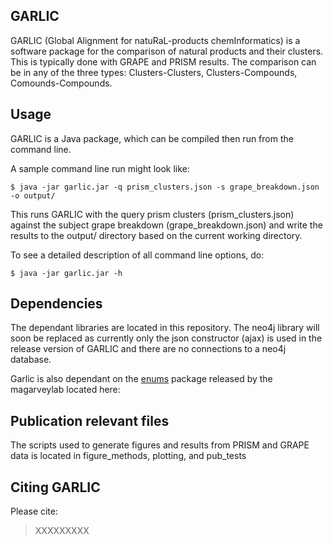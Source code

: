## GARLIC  

GARLIC (Global Alignment for natuRaL-products chemInformatics) is a software package for the comparison of natural products and their clusters. This is typically done with GRAPE and PRISM results. The comparison can be in any of the three types: Clusters-Clusters, Clusters-Compounds, Comounds-Compounds.

## Usage

GARLIC is a Java package, which can be compiled then run from the command line. 

A sample command line run might look like: 

```
$ java -jar garlic.jar -q prism_clusters.json -s grape_breakdown.json -o output/
```

This runs GARLIC with the query prism clusters (prism_clusters.json) against the subject grape breakdown (grape_breakdown.json) and write the results to the output/ directory based on the current working directory.

To see a detailed description of all command line options, do:

```
$ java -jar garlic.jar -h 
``` 

## Dependencies

The dependant libraries are located in this repository. The neo4j library will soon be replaced as currently only the json constructor (ajax) is used in the release version of GARLIC and there are no connections to a neo4j database.

Garlic is also dependant on the [enums](https://github.com/magarveylab/enums-releases) package released by the magarveylab located here:

## Publication relevant files

The scripts used to generate figures and results from PRISM and GRAPE data is located in figure_methods, plotting, and pub_tests

## Citing GARLIC

Please cite: 

> XXXXXXXXX
